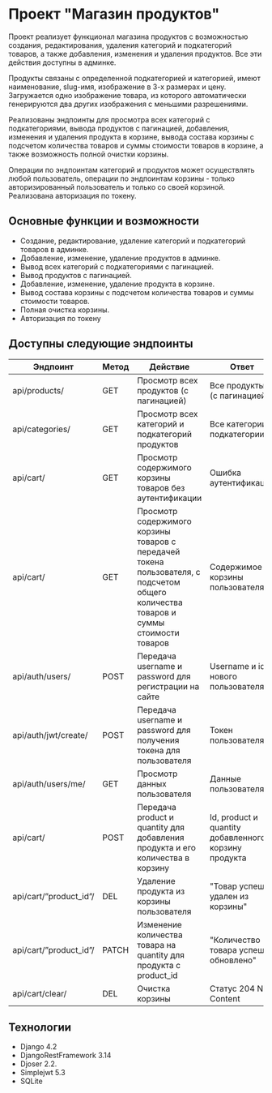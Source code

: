 # Проект "Магазин продуктов"

Проект реализует функционал магазина продуктов с возможностью создания, редактирования, удаления категорий и подкатегорий товаров, а также добавления, изменения и удаления продуктов. Все эти действия доступны в админке. 

Продукты связаны с определенной подкатегорией и категорией, имеют наименование, slug-имя, изображение в 3-х размерах и цену. Загружается одно изображение товара, из которого автоматически генерируются два других изображения с меньшими разрешениями.

Реализованы эндпоинты для просмотра всех категорий с подкатегориями, вывода продуктов с пагинацией, добавления, изменения и удаления продукта в корзине, вывода состава корзины с подсчетом количества товаров и суммы стоимости товаров в корзине, а также возможность полной очистки корзины.

Операции по эндпоинтам категорий и продуктов может осуществлять любой пользователь, операции по эндпоинтам корзины - только авторизированный пользователь и только со своей корзиной. Реализована авторизация по токену.

## Основные функции и возможности

-   Создание, редактирование, удаление категорий и подкатегорий товаров в админке.
-   Добавление, изменение, удаление продуктов в админке.
-   Вывод всех категорий с подкатегориями с пагинацией.
-   Вывод продуктов с пагинацией.
-   Добавление, изменение, удаление продукта в корзине.
-   Вывод состава корзины с подсчетом количества товаров и суммы стоимости товаров.
-   Полная очистка корзины.
-   Авторизация по токену

## Доступны следующие эндпоинты

| Эндпоинт | Метод | Действие | Ответ |
| --- | --- | --- | --- |
| api/products/ | GET | Просмотр всех продуктов (с пагинацией) | Все продукты (с пагинацией) |
| api/categories/ | GET | Просмотр всех категорий и подкатегорий продуктов | Все категории и подкатегории |
| api/cart/ | GET | Просмотр содержимого корзины товаров без аутентификации | Ошибка аутентификации |
| api/cart/ | GET | Просмотр содержимого корзины товаров с передачей токена пользователя, с подсчетом общего количества товаров и суммы стоимости товаров | Содержимое корзины пользователя |
| api/auth/users/ | POST | Передача username и password для регистрации на сайте | Username и id нового пользователя |
| api/auth/jwt/create/ | POST | Передача username и password для получения токена для пользователя | Токен пользователя |
| api/auth/users/me/ | GET | Просмотр данных пользователя | Данные пользователя |
| api/cart/ | POST | Передача product и quantity для добавления продукта и его количества в корзину | Id, product и quantity добавленного в корзину продукта |
| api/cart/”product_id”/ | DEL | Удаление продукта из корзины пользователя | "Товар успешно удален из корзины" |
| api/cart/”product_id”/ | PATCH | Изменение количества товара на quantity для продукта с product_id | "Количество товара успешно обновлено" |
| api/cart/clear/ | DEL | Очистка корзины | Статус 204 No Content |




## Технологии

- Django 4.2  
- DjangoRestFramework 3.14
- Djoser 2.2.
- Simplejwt 5.3
- SQLite
